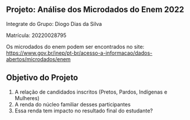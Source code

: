 ## Projeto: Análise dos Microdados do Enem 2022
Integrate do Grupo: Diogo Dias da Silva

Matrícula: 20220028795

Os microdados do enem podem ser encontrados no site: https://www.gov.br/inep/pt-br/acesso-a-informacao/dados-abertos/microdados/enem

Objetivo do Projeto
---

1. A relação de candidados inscritos (Pretos, Pardos, Indígenas e Mulheres)
2. A renda do núcleo familiar desses participantes
3. Essa renda tem impacto no resultado final do estudante?
   

